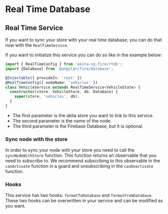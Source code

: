 # Real Time Database

## Real Time Service

If you want to sync your store with your real time database, you can do that now with the `RealTimeService`.

If you want to initialize this service you can do so like in the example below:

```typescript
import { RealTimeConfig } from 'akita-ng-fire/rtdb';
import {Database} from '@angular/fire/database';

@Injectable({ provideIn: 'root' })
@RealTimeConfig({ nodeName: 'vehicles' })
class VehicleService extends RealTimeService<VehicleState> {
  constructor(store: VehicleStore, db: Database) {
    super(store, 'vehicles', db);
  }
}
```

- The first parameter is the akita store you want to link to this service.
- The second parameter is the name of the node.
- The third parameter is the Firebase Database, but it is optional.

### Sync node with the store

In order to sync your node with your store you need to call the `syncNodeWithStore` function.
This function returns an observable that you need to subscribe to.
We recommend subscribing to this observable in the `canActivate` function in a guard and
unsubscribing in the `canDeactivate` function.

### Hooks

This service has two hooks: `formatToDatabase` and `formatFromDatabase`.
These two hooks can be overwritten in your service and can be modified as you want.
